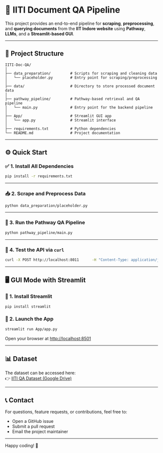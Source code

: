 # 🧠 IITI Document QA Pipeline

This project provides an end-to-end pipeline for **scraping**, **preprocessing**, and **querying documents** from the **IIT Indore website** using **Pathway**, **LLMs**, and a **Streamlit-based GUI**.

---

## 📁 Project Structure

```
IITI-Doc-QA/
│
├── data_preparation/         # Scripts for scraping and cleaning data
│   └── placeholder.py        # Entry point for scraping/preprocessing
│
├── data/                     # Directory to store processed document data
│
├── pathway_pipeline/         # Pathway-based retrieval and QA pipeline
│   └── main.py               # Entry point for the backend pipeline
│
├── App/                      # Streamlit GUI app
│   └── app.py                # Streamlit interface
│
├── requirements.txt          # Python dependencies
└── README.md                 # Project documentation
```

---

## ⚙️ Quick Start

### ✅ 1. Install All Dependencies

```bash
pip install -r requirements.txt
```

---

### 📥 2. Scrape and Preprocess Data

```bash
python data_preparation/placeholder.py
```

---

### 🧩 3. Run the Pathway QA Pipeline

```bash
python pathway_pipeline/main.py
```

---

### 🧪 4. Test the API via `curl`

```bash
curl -X POST http://localhost:8011      -H "Content-Type: application/json"      -d '{"messages": "Who is the director of IIT Indore?"}'
```

---

## 🖥️ GUI Mode with Streamlit

### 🧩 1. Install Streamlit

```bash
pip install streamlit
```

### 🚀 2. Launch the App

```bash
streamlit run App/app.py
```

Open your browser at [http://localhost:8501](http://localhost:8501)

---

## 📊 Dataset

The dataset can be accessed here:  
👉 [IITI QA Dataset (Google Drive)](https://drive.google.com/drive/folders/1ubBSaZ34idOf1ZyN_RhGli2YiKKV3Czw)


---

## 📞 Contact

For questions, feature requests, or contributions, feel free to:

- Open a GitHub issue
- Submit a pull request
- Email the project maintainer

---

Happy coding! 🚀
